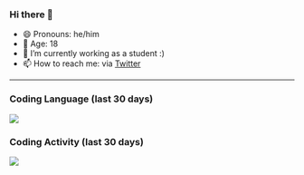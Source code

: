 ### Hi there 👋

- 😄 Pronouns: he/him
- 🎉 Age: 18
- 🔭 I’m currently working as a student :)
- 📫 How to reach me: via [Twitter](https://twitter.com/nilsbtr)

---

### Coding Language (last 30 days)

<a href="https://wakatime.com/@nilsbtr"><img src="https://wakatime.com/share/@nilsbtr/1c14894e-8625-4968-b523-79a5c5ed57ef.png" /></a>

### Coding Activity (last 30 days)

<a href="https://wakatime.com/@nilsbtr"><img src="https://wakatime.com/share/@nilsbtr/2242d9f8-04d8-47d0-b337-c120aca0223f.png" /></a>
